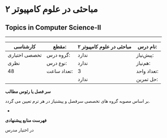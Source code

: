 # مباحثی در علوم کامپیوتر ۲
## Topics in Computer Science-II
_______________________________________________________________________________
| کارشناسی      | مقطع:       | مباحثی در علوم کامپیوتر ۲ | نام درس:    |
| ------------- | ----------- | ------------------------- | ----------- |
| تخصصی اختیاری | گروه درس:   | ندارد                     | پیش‌نیاز:   |
| نظری          | نوع درس:    | ندارد                     | هم‌نیاز:    |
| 48            | تعداد ساعت: | 3                         | تعداد واحد: |
|               |             |  ندارد                    | حل تمرین:   |

**سر فصل یا رئوس مطالب**

بر اساس مصوبه گروه های تخصصی سرفصل و پیشنیاز در هر ترم تعیین می گردد.

-

**فهرست منابع پیشنهادی**

در اختیار مدرس
